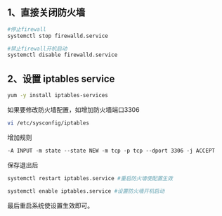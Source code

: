 ## 1、直接关闭防火墙

```bash
#停止firewall
systemctl stop firewalld.service

#禁止firewall开机启动
systemctl disable firewalld.service
```

## 2、设置 iptables service

```bash
yum -y install iptables-services
```

如果要修改防火墙配置，如增加防火墙端口3306

```bash
vi /etc/sysconfig/iptables 
```

增加规则

```txt
-A INPUT -m state --state NEW -m tcp -p tcp --dport 3306 -j ACCEPT
```

保存退出后

```bash
systemctl restart iptables.service #重启防火墙使配置生效

systemctl enable iptables.service #设置防火墙开机启动
```

最后重启系统使设置生效即可。